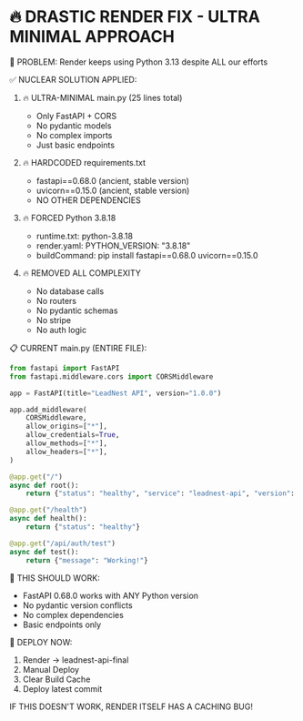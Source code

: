 🔥 DRASTIC RENDER FIX - ULTRA MINIMAL APPROACH
===============================================

🚨 PROBLEM: Render keeps using Python 3.13 despite ALL our efforts

✅ NUCLEAR SOLUTION APPLIED:

1. 🔥 ULTRA-MINIMAL main.py (25 lines total)
   - Only FastAPI + CORS
   - No pydantic models
   - No complex imports
   - Just basic endpoints

2. 🔥 HARDCODED requirements.txt
   - fastapi==0.68.0 (ancient, stable version)
   - uvicorn==0.15.0 (ancient, stable version)
   - NO OTHER DEPENDENCIES

3. 🔥 FORCED Python 3.8.18
   - runtime.txt: python-3.8.18
   - render.yaml: PYTHON_VERSION: "3.8.18"
   - buildCommand: pip install fastapi==0.68.0 uvicorn==0.15.0

4. 🔥 REMOVED ALL COMPLEXITY
   - No database calls
   - No routers
   - No pydantic schemas
   - No stripe
   - No auth logic

📋 CURRENT main.py (ENTIRE FILE):
```python
from fastapi import FastAPI
from fastapi.middleware.cors import CORSMiddleware

app = FastAPI(title="LeadNest API", version="1.0.0")

app.add_middleware(
    CORSMiddleware,
    allow_origins=["*"],
    allow_credentials=True,
    allow_methods=["*"],
    allow_headers=["*"],
)

@app.get("/")
async def root():
    return {"status": "healthy", "service": "leadnest-api", "version": "1.0.0"}

@app.get("/health")
async def health():
    return {"status": "healthy"}

@app.get("/api/auth/test")
async def test():
    return {"message": "Working!"}
```

🎯 THIS SHOULD WORK:
- FastAPI 0.68.0 works with ANY Python version
- No pydantic version conflicts
- No complex dependencies
- Basic endpoints only

🚀 DEPLOY NOW:
1. Render → leadnest-api-final
2. Manual Deploy 
3. Clear Build Cache
4. Deploy latest commit

IF THIS DOESN'T WORK, RENDER ITSELF HAS A CACHING BUG!
